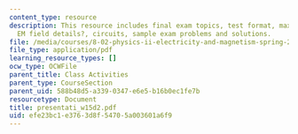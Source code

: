 ```yaml
---
content_type: resource
description: This resource includes final exam topics, test format, maxwell?s equations,
  EM field details?, circuits, sample exam problems and solutions.
file: /media/courses/8-02-physics-ii-electricity-and-magnetism-spring-2007/efe23bc1e3763d8f54705a003601a6f9_presentati_w15d2.pdf
file_type: application/pdf
learning_resource_types: []
ocw_type: OCWFile
parent_title: Class Activities
parent_type: CourseSection
parent_uid: 588b48d5-a339-0347-e6e5-b16b0ec1fe7b
resourcetype: Document
title: presentati_w15d2.pdf
uid: efe23bc1-e376-3d8f-5470-5a003601a6f9
---
```

